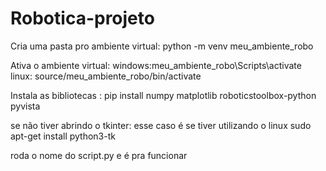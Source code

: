 # Robotica-projeto
Cria uma pasta pro ambiente virtual:
python -m venv meu_ambiente_robo

Ativa o ambiente virtual:
windows:meu_ambiente_robo\Scripts\activate
linux: source/meu_ambiente_robo/bin/activate

Instala as bibliotecas :
pip install numpy matplotlib roboticstoolbox-python pyvista

se não tiver abrindo o tkinter:
esse caso é se tiver utilizando o linux
sudo apt-get install python3-tk


roda o nome do script.py e é pra funcionar
